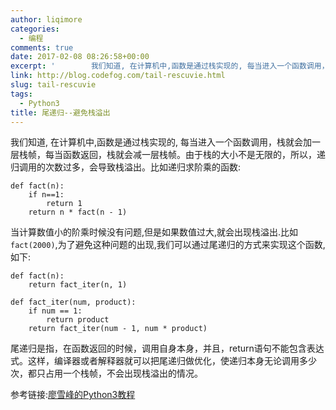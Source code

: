 ```yaml
---
author: liqimore
categories:
  - 编程
comments: true
date: 2017-02-08 08:26:58+00:00
excerpt: '        我们知道, 在计算机中,函数是通过栈实现的, 每当进入一个函数调用，栈就会加一层栈帧，每当函数返回，栈就会减一层栈帧。由于栈的大小不是无限的，所以，递归调用的次数过多，会导致栈溢出。比如递归求阶乘的函数:'
link: http://blog.codefog.com/tail-rescuvie.html
slug: tail-rescuvie
tags:
  - Python3
title: 尾递归--避免栈溢出
---
```



我们知道, 在计算机中,函数是通过栈实现的, 每当进入一个函数调用，栈就会加一层栈帧，每当函数返回，栈就会减一层栈帧。由于栈的大小不是无限的，所以，递归调用的次数过多，会导致栈溢出。比如递归求阶乘的函数:

    
    def fact(n):
        if n==1:
            return 1
        return n * fact(n - 1)


当计算数值小的阶乘时候没有问题,但是如果数值过大,就会出现栈溢出.比如`fact(2000)`,为了避免这种问题的出现,我们可以通过尾递归的方式来实现这个函数,如下:

    
    def fact(n):
        return fact_iter(n, 1)
    
    def fact_iter(num, product):
        if num == 1:
            return product
        return fact_iter(num - 1, num * product)




尾递归是指，在函数返回的时候，调用自身本身，并且，return语句不能包含表达式。这样，编译器或者解释器就可以把尾递归做优化，使递归本身无论调用多少次，都只占用一个栈帧，不会出现栈溢出的情况。

参考链接:[廖雪峰的Python3教程](http://www.liaoxuefeng.com/wiki/0014316089557264a6b348958f449949df42a6d3a2e542c000/001431756044276a15558a759ec43de8e30eb0ed169fb11000)